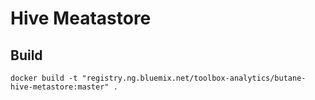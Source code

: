 # Hive Meatastore

## Build

```SHELL
docker build -t "registry.ng.bluemix.net/toolbox-analytics/butane-hive-metastore:master" .
```
